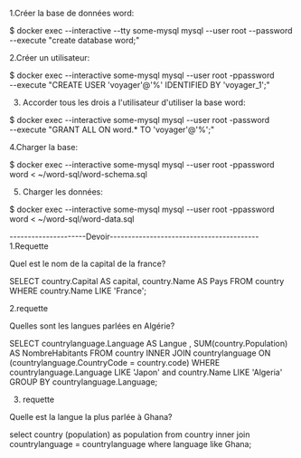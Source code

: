 1.Créer la base de données word:


$ docker exec --interactive --tty some-mysql mysql --user root --password --execute "create database word;"

2.Créer un utilisateur:

$ docker exec --interactive some-mysql  mysql --user root -ppassword \
    --execute "CREATE USER 'voyager'@'%' IDENTIFIED BY 'voyager_1';"
    
3. Accorder tous les drois a l'utilisateur d'utiliser la base word:

$ docker exec --interactive some-mysql  mysql --user root -password \
   --execute "GRANT ALL ON word.* TO 'voyager'@'%';"

4.Charger la base:

$ docker exec  --interactive some-mysql  mysql --user root -ppassword word < ~/word-sql/word-schema.sql

5. Charger les données:

$ docker exec  --interactive some-mysql  mysql --user root -ppassword word < ~/word-sql/word-data.sql



---------------------Devoir-----------------------------------------
1.Requette

Quel est le nom de la capital de la france?

SELECT  country.Capital AS capital, country.Name AS Pays
FROM
country
WHERE country.Name LIKE 'France';

2.requette

Quelles sont les langues parlées en Algérie?

SELECT  countrylanguage.Language AS Langue , SUM(country.Population) AS NombreHabitants
FROM
country
INNER JOIN countrylanguage ON (countrylanguage.CountryCode = country.code) 
WHERE countrylanguage.Language LIKE 'Japon' and country.Name LIKE 'Algeria'
GROUP BY countrylanguage.Language; 


3. requette 

Quelle est la langue la plus parlée à Ghana?

select country (population) as population
 from 
country 
inner join countrylanguage = countrylanguage
where language like Ghana;
